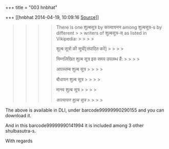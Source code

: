 +++
title = "003 hnbhat"

+++
[[hnbhat	2014-04-19, 10:09:16 [Source](https://groups.google.com/g/samskrita/c/iiMcRBGPkk0)]]



> 
> > > 
> > > > 
> > > >   
> > > > 
> > > > 
> > > > There is one शुल्बसूत्र by कात्यायनन among शुल्बसूत्र-s by different > > writers of शुल्बसूत्र-स् as listed in Vikipedia: > > > > 
> > > > 
> > > >   
> > > > 
> > > > 
> > > > 
> > > > शुल्ब सूत्रों की सूची\[संपादित करें\] > > > > 
> > > > 
> > > > निम्नलिखित शुल्ब सूत्र इस समय उपलब्ध हैं: > > > > 
> > > > 
> > > >   
> > > > 
> > > > 
> > > > आपस्तम्ब शुल्ब सूत्र > > > > 
> > > > 
> > > > बौधायन शुल्ब सूत्र > > > > 
> > > > 
> > > > मानव शुल्ब सूत्र > > > > 
> > > > 
> > > > *कात्यायन शुल्ब सूत्र* > > > > 
> > > > 
> > > >   
> > > > 
> > > > 
> > > > 
> > 

The above is available in DLI, under barcode99999990290155 and you can download it.

  

And in this barcode99999990141994 it is included among 3 other shulbasutra-s.

  

With regards

  



